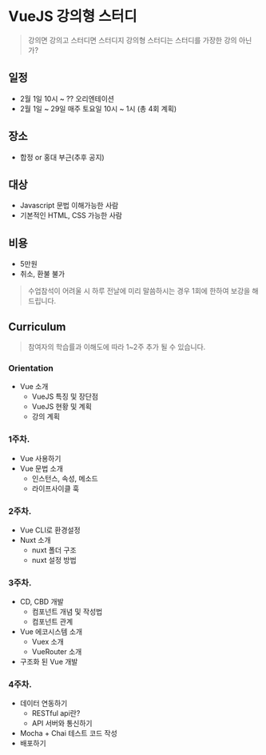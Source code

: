 # VueJS 강의형 스터디
> 강의면 강의고 스터디면 스터디지 강의형 스터디는 스터디를 가장한 강의 아닌가?

## 일정
- 2월 1일 10시 ~ ?? 오리엔테이션
- 2월 1일 ~ 29일 매주 토요일 10시 ~ 1시 (총 4회 계획)

## 장소
- 합정 or 홍대 부근(추후 공지)

## 대상
- Javascript 문법 이해가능한 사람
- 기본적인 HTML, CSS 가능한 사람

## 비용
- 5만원
- 취소, 환불 불가
> 수업참석이 어려울 시 하루 전날에 미리 말씀하시는 경우 1회에 한하여 보강을 해드립니다.

## Curriculum
> 참여자의 학습률과 이해도에 따라 1~2주 추가 될 수 있습니다.

### Orientation
- Vue 소개
    - VueJS 특징 및 장단점
    - VueJS 현황 및 계획
    - 강의 계획
    
### 1주차.
- Vue 사용하기
- Vue 문법 소개
    - 인스턴스, 속성, 메소드
    - 라이프사이클 훅
    
### 2주차.
- Vue CLI로 환경설정
- Nuxt 소개
    - nuxt 폴더 구조
    - nuxt 설정 방법
    
### 3주차.
- CD, CBD 개발
    - 컴포넌트 개념 및 작성법
    - 컴포넌트 관계
- Vue 에코시스템 소개
    - Vuex 소개
    - VueRouter 소개
- 구조화 된 Vue 개발

### 4주차.
- 데이터 연동하기
    - RESTful api란?
    - API 서버와 통신하기
- Mocha + Chai 테스트 코드 작성
- 배포하기
